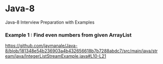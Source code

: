 # Java-8
Java-8 Interview Preparation with Examples

### Example 1 : Find even numbers from given ArrayList
https://github.com/jaymanale/Java-8/blob/181348e54b236903a4b432656618b7b7288abdc7/src/main/java/stream/java/IntegerListStreamExample.java#L10-L21
